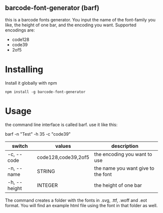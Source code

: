 ##  barcode-font-generator (barf)

this is a barcode fonts generator. You input the name of the font-family you like, the height of one bar, and the encoding you want.
Supported encodings are:

* code128
* code39
* 2of5

# Installing

Install it globally with npm

    npm install -g barcode-font-generator

# Usage

the command line interface is called barf. use it like this:

   barf -n "Test" -h 35 -c "code39"

| switch | values | description |
| --- | --- | --- |
| -c, --code | code128,code39,2of5 | the encoding you want to use |
| -n, --name | STRING | the name you want give to the font |
| -h, --height | INTEGER | the height of one bar |

The command creates a folder with the fonts in .svg, .ttf, .woff and .eot format. You will find an example html file using the font in that folder as well.

